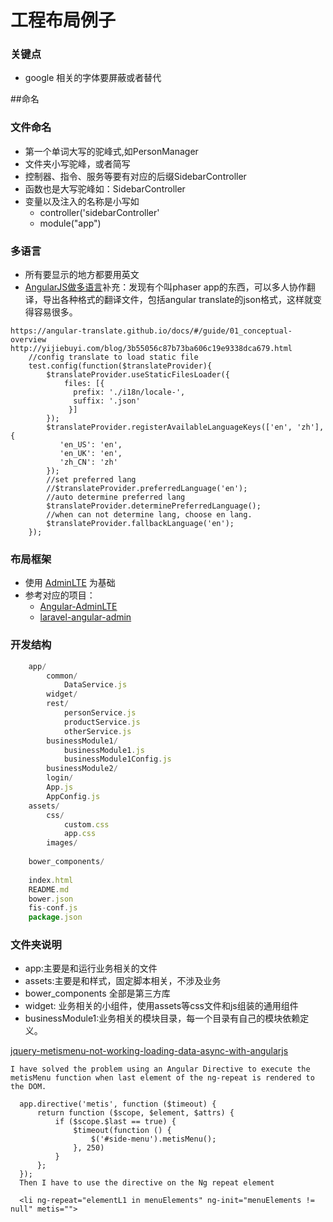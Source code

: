
# 工程布局例子
### 关键点
* google 相关的字体要屏蔽或者替代

##命名
### 文件命名
* 第一个单词大写的驼峰式,如PersonManager
* 文件夹小写驼峰，或者简写
* 控制器、指令、服务等要有对应的后缀SidebarController
* 函数也是大写驼峰如：SidebarController
* 变量以及注入的名称是小写如
	* controller('sidebarController'
	* module("app")

### 多语言
* 所有要显示的地方都要用英文
* [AngularJS做多语言](http://www.html-js.com/topic/825)补充：发现有个叫phaser app的东西，可以多人协作翻译，导出各种格式的翻译文件，包括angular translate的json格式，这样就变得容易很多。

```
https://angular-translate.github.io/docs/#/guide/01_conceptual-overview
http://yijiebuyi.com/blog/3b55056c87b73ba606c19e9338dca679.html
	//config translate to load static file
	test.config(function($translateProvider){
		$translateProvider.useStaticFilesLoader({
			files: [{
			  prefix: './i18n/locale-',
			  suffix: '.json'
			 }]
		});
		$translateProvider.registerAvailableLanguageKeys(['en', 'zh'], {
		   'en_US': 'en',
		   'en_UK': 'en',
		   'zh_CN': 'zh'
		});
		//set preferred lang
		//$translateProvider.preferredLanguage('en');
		//auto determine preferred lang
		$translateProvider.determinePreferredLanguage();
		//when can not determine lang, choose en lang.
		$translateProvider.fallbackLanguage('en');
	});
```

### 布局框架
* 使用 [AdminLTE](https://github.com/almasaeed2010/AdminLTE) 为基础
* 参考对应的项目：
	* [Angular-AdminLTE](https://github.com/ahmadalibaloch/Angular-AdminLTE)
	* [laravel-angular-admin](https://github.com/silverbux/laravel-angular-admin)


### 开发结构
```javascript
    app/
        common/
            DataService.js
        widget/    
        rest/
            personService.js
            productService.js
            otherService.js
        businessModule1/  
            businessModule1.js
            businessModule1Config.js
        businessModule2/ 
        login/
        App.js
        AppConfig.js
    assets/
        css/
            custom.css
            app.css
        images/
        
    bower_components/
        
    index.html
    README.md
    bower.json
    fis-conf.js
    package.json
```
### 文件夹说明
* app:主要是和运行业务相关的文件
* assets:主要是和样式，固定脚本相关，不涉及业务
* bower_components 全部是第三方库
* widget: 业务相关的小组件，使用assets等css文件和js组装的通用组件
* businessModule1:业务相关的模块目录，每一个目录有自己的模块依赖定义。


>
[jquery-metismenu-not-working-loading-data-async-with-angularjs](http://stackoverflow.com/questions/34026478/jquery-metismenu-not-working-loading-data-async-with-angularjs-controller)
```
I have solved the problem using an Angular Directive to execute the metisMenu function when last element of the ng-repeat is rendered to the DOM.

  app.directive('metis', function ($timeout) {
      return function ($scope, $element, $attrs) {
          if ($scope.$last == true) {
              $timeout(function () {
                  $('#side-menu').metisMenu();
              }, 250)
          }
      };
  });
  Then I have to use the directive on the Ng repeat element

  <li ng-repeat="elementL1 in menuElements" ng-init="menuElements != null" metis="">
```
